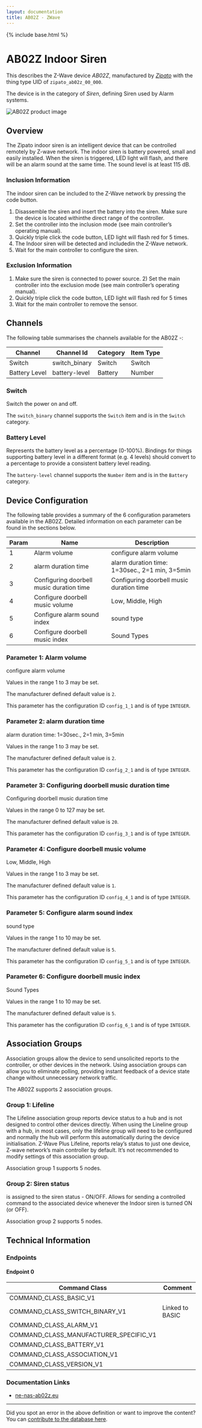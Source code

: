 ```yaml
---
layout: documentation
title: AB02Z - ZWave
---
```


{% include base.html %}

# AB02Z Indoor Siren
This describes the Z-Wave device *AB02Z*, manufactured by *[Zipato](http://www.zipato.com/)* with the thing type UID of ```zipato_ab02z_00_000```.

The device is in the category of *Siren*, defining Siren used by Alarm systems.

![AB02Z product image](https://www.cd-jackson.com/zwave_device_uploads/907/907_default.jpg)


## Overview

The Zipato indoor siren is an intelligent device that can be controlled remotely by Z-wave network. The indoor siren is battery powered, small and easily installed. When the siren is triggered, LED light will flash, and there will be an alarm sound at the same time. The sound level is at least 115 dB.

### Inclusion Information

The indoor siren can be included to the Z-Wave network by pressing the code button.

  1. Disassemble the siren and insert the battery into the siren. Make sure the device is located withinthe direct range of the controller.
  2. Set the controller into the inclusion mode (see main controller’s operating manual).
  3. Quickly triple click the code button, LED light will flash red for 5 times.
  4. The Indoor siren will be detected and includedin the Z-Wave network.
  5. Wait for the main controller to configure the siren.

### Exclusion Information

  1. Make sure the siren is connected to power source. 2) Set the main controller into the exclusion mode (see main controller’s operating manual).
  2. Quickly triple click the code button, LED light will flash red for 5 times
  3. Wait for the main controller to remove the sensor. 

## Channels

The following table summarises the channels available for the AB02Z -:

| Channel | Channel Id | Category | Item Type |
|---------|------------|----------|-----------|
| Switch | switch_binary | Switch | Switch | 
| Battery Level | battery-level | Battery | Number |

### Switch

Switch the power on and off.

The ```switch_binary``` channel supports the ```Switch``` item and is in the ```Switch``` category.

### Battery Level

Represents the battery level as a percentage (0-100%). Bindings for things supporting battery level in a different format (e.g. 4 levels) should convert to a percentage to provide a consistent battery level reading.

The ```battery-level``` channel supports the ```Number``` item and is in the ```Battery``` category.



## Device Configuration

The following table provides a summary of the 6 configuration parameters available in the AB02Z.
Detailed information on each parameter can be found in the sections below.

| Param | Name  | Description |
|-------|-------|-------------|
| 1 | Alarm volume | configure alarm volume |
| 2 | alarm duration time | alarm duration time: 1=30sec., 2=1 min, 3=5min |
| 3 | Configuring doorbell music duration time | Configuring doorbell music duration time |
| 4 | Configure doorbell music volume | Low, Middle, High |
| 5 | Configure alarm sound index | sound type |
| 6 | Configure doorbell music index | Sound Types |

### Parameter 1: Alarm volume

configure alarm volume

Values in the range 1 to 3 may be set.

The manufacturer defined default value is ```2```.

This parameter has the configuration ID ```config_1_1``` and is of type ```INTEGER```.


### Parameter 2: alarm duration time

alarm duration time: 1=30sec., 2=1 min, 3=5min

Values in the range 1 to 3 may be set.

The manufacturer defined default value is ```2```.

This parameter has the configuration ID ```config_2_1``` and is of type ```INTEGER```.


### Parameter 3: Configuring doorbell music duration time

Configuring doorbell music duration time

Values in the range 0 to 127 may be set.

The manufacturer defined default value is ```20```.

This parameter has the configuration ID ```config_3_1``` and is of type ```INTEGER```.


### Parameter 4: Configure doorbell music volume

Low, Middle, High

Values in the range 1 to 3 may be set.

The manufacturer defined default value is ```1```.

This parameter has the configuration ID ```config_4_1``` and is of type ```INTEGER```.


### Parameter 5: Configure alarm sound index

sound type

Values in the range 1 to 10 may be set.

The manufacturer defined default value is ```5```.

This parameter has the configuration ID ```config_5_1``` and is of type ```INTEGER```.


### Parameter 6: Configure doorbell music index

Sound Types

Values in the range 1 to 10 may be set.

The manufacturer defined default value is ```5```.

This parameter has the configuration ID ```config_6_1``` and is of type ```INTEGER```.


## Association Groups

Association groups allow the device to send unsolicited reports to the controller, or other devices in the network. Using association groups can allow you to eliminate polling, providing instant feedback of a device state change without unnecessary network traffic.

The AB02Z supports 2 association groups.

### Group 1: Lifeline

The Lifeline association group reports device status to a hub and is not designed to control other devices directly. When using the Lineline group with a hub, in most cases, only the lifeline group will need to be configured and normally the hub will perform this automatically during the device initialisation.
Z-Wave Plus Lifeline, reports relay’s status to just one device, Z-wave network’s main controller by default. It’s not recommended to modify settings of this association group.

Association group 1 supports 5 nodes.

### Group 2: Siren status

is assigned to the siren status - ON/OFF. Allows for sending a controlled command to the associated device whenever the Indoor siren is turned ON (or OFF).

Association group 2 supports 5 nodes.

## Technical Information

### Endpoints

#### Endpoint 0

| Command Class | Comment |
|---------------|---------|
| COMMAND_CLASS_BASIC_V1| |
| COMMAND_CLASS_SWITCH_BINARY_V1| Linked to BASIC|
| COMMAND_CLASS_ALARM_V1| |
| COMMAND_CLASS_MANUFACTURER_SPECIFIC_V1| |
| COMMAND_CLASS_BATTERY_V1| |
| COMMAND_CLASS_ASSOCIATION_V1| |
| COMMAND_CLASS_VERSION_V1| |

### Documentation Links

* [ne-nas-ab02z.eu](https://www.cd-jackson.com/zwave_device_uploads/907/ne-nas-ab02z-eu---Zipato-INDOOR-SIREN-waveEU-UserManual-v1-3.pdf)

---

Did you spot an error in the above definition or want to improve the content?
You can [contribute to the database here](http://www.cd-jackson.com/index.php/zwave/zwave-device-database/zwave-device-list/devicesummary/907).
